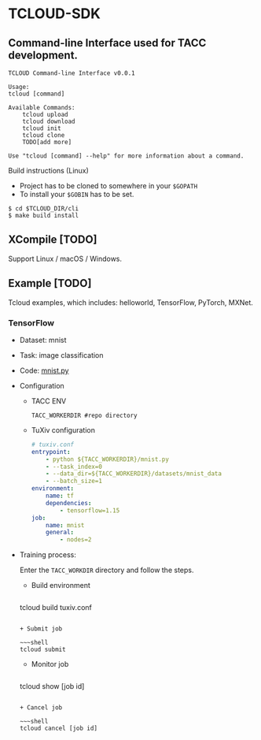 # TCLOUD-SDK
## Command-line Interface used for TACC development.
```
TCLOUD Command-line Interface v0.0.1

Usage:
tcloud [command]

Available Commands:
    tcloud upload
    tcloud download
    tcloud init
    tcloud clone
    TODO[add more]

Use "tcloud [command] --help" for more information about a command.
```

Build instructions (Linux)
* Project has to be cloned to somewhere in your `$GOPATH`
* To install your `$GOBIN` has to be set. 
```
$ cd $TCLOUD_DIR/cli
$ make build install
```

## XCompile     [TODO]
Support Linux / macOS / Windows.

## Example  [TODO]
Tcloud examples, which includes: helloworld, TensorFlow, PyTorch, MXNet.

### TensorFlow

+ Dataset: mnist

+ Task: image classification

+ Code: [mnist.py](https://github.com/xcwanAndy/tcloud-sdk/blob/master/examples/TuXiv_example/mnist.py)

+ Configuration

  + TACC ENV

    ~~~shell
    TACC_WORKERDIR #repo directory
    ~~~

  + TuXiv configuration

    ~~~yaml
    # tuxiv.conf
    entrypoint:
        - python ${TACC_WORKERDIR}/mnist.py 
        - --task_index=0
        - --data_dir=${TACC_WORKERDIR}/datasets/mnist_data
        - --batch_size=1
    environment:
        name: tf 
        dependencies:
            - tensorflow=1.15
    job:
        name: mnist
        general:
            - nodes=2
    ~~~

+ Training process:

  Enter the ```TACC_WORKDIR``` directory and follow the steps.

  + Build environment
  
    ~~~shell
  tcloud build tuxiv.conf
    ~~~

  + Submit job
  
    ~~~shell
  tcloud submit
    ~~~

  + Monitor job
  
    ~~~shell
  tcloud show [job id]
    ~~~

  + Cancel job
  
    ~~~shell
    tcloud cancel [job id]
    ~~~